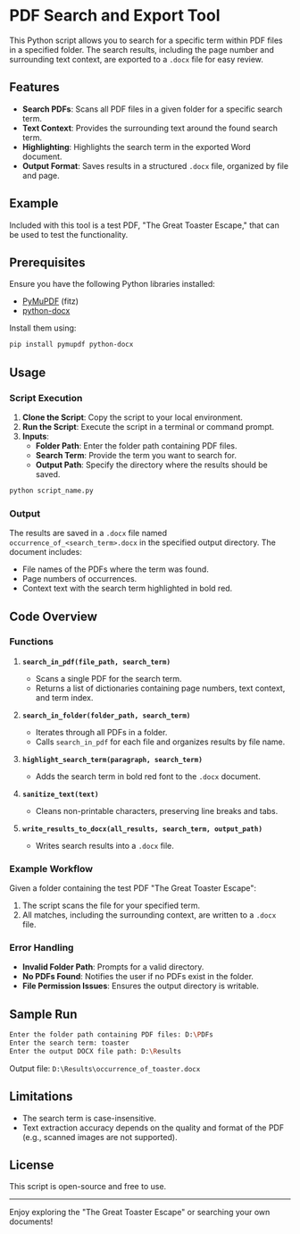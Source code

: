 # PDF Search and Export Tool

This Python script allows you to search for a specific term within PDF files in a specified folder. The search results, including the page number and surrounding text context, are exported to a `.docx` file for easy review.

## Features

- **Search PDFs**: Scans all PDF files in a given folder for a specific search term.
- **Text Context**: Provides the surrounding text around the found search term.
- **Highlighting**: Highlights the search term in the exported Word document.
- **Output Format**: Saves results in a structured `.docx` file, organized by file and page.

## Example

Included with this tool is a test PDF, "The Great Toaster Escape," that can be used to test the functionality.

## Prerequisites

Ensure you have the following Python libraries installed:

- [PyMuPDF](https://pypi.org/project/PyMuPDF) (fitz)
- [python-docx](https://pypi.org/project/python-docx)

Install them using:

```bash
pip install pymupdf python-docx
```

## Usage

### Script Execution

1. **Clone the Script**: Copy the script to your local environment.
2. **Run the Script**: Execute the script in a terminal or command prompt.
3. **Inputs**:
   - **Folder Path**: Enter the folder path containing PDF files.
   - **Search Term**: Provide the term you want to search for.
   - **Output Path**: Specify the directory where the results should be saved.

```bash
python script_name.py
```

### Output

The results are saved in a `.docx` file named `occurrence_of_<search_term>.docx` in the specified output directory. The document includes:

- File names of the PDFs where the term was found.
- Page numbers of occurrences.
- Context text with the search term highlighted in bold red.

## Code Overview

### Functions

1. **`search_in_pdf(file_path, search_term)`**

   - Scans a single PDF for the search term.
   - Returns a list of dictionaries containing page numbers, text context, and term index.

2. **`search_in_folder(folder_path, search_term)`**

   - Iterates through all PDFs in a folder.
   - Calls `search_in_pdf` for each file and organizes results by file name.

3. **`highlight_search_term(paragraph, search_term)`**

   - Adds the search term in bold red font to the `.docx` document.

4. **`sanitize_text(text)`**

   - Cleans non-printable characters, preserving line breaks and tabs.

5. **`write_results_to_docx(all_results, search_term, output_path)`**
   - Writes search results into a `.docx` file.

### Example Workflow

Given a folder containing the test PDF "The Great Toaster Escape":

1. The script scans the file for your specified term.
2. All matches, including the surrounding context, are written to a `.docx` file.

### Error Handling

- **Invalid Folder Path**: Prompts for a valid directory.
- **No PDFs Found**: Notifies the user if no PDFs exist in the folder.
- **File Permission Issues**: Ensures the output directory is writable.

## Sample Run

```bash
Enter the folder path containing PDF files: D:\PDFs
Enter the search term: toaster
Enter the output DOCX file path: D:\Results
```

Output file: `D:\Results\occurrence_of_toaster.docx`

## Limitations

- The search term is case-insensitive.
- Text extraction accuracy depends on the quality and format of the PDF (e.g., scanned images are not supported).

## License

This script is open-source and free to use.

---

Enjoy exploring the "The Great Toaster Escape" or searching your own documents!
